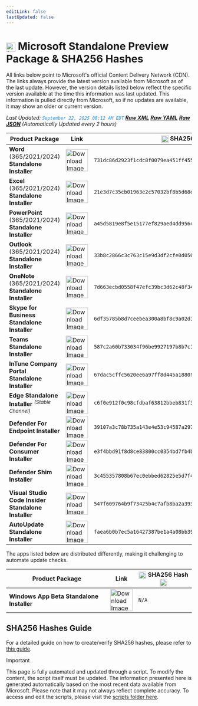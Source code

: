 ```yaml
---
editLink: false
lastUpdated: false
---
```

# <img src="/images/Microsoft_Logo_512px.png" alt="image" width="25" style="vertical-align: middle; display: inline-block;" /> Microsoft Standalone Preview Package & SHA256 Hashes

<span class="extra-small">All links below point to Microsoft's official Content Delivery Network (CDN).</span>
<span class="extra-small">The links always provide the latest version available from Microsoft as of the last update. However, the version details listed below reflect the specific version available at the time this information was last updated. This information is pulled directly from Microsoft, so if no updates are available, it may show an older or current version.</span>

<span class="extra-small">_Last Updated: <code style="color : dodgerblue">September 22, 2025 08:12 AM EDT</code> [**_Raw XML_**](https://github.com/cocopuff2u/MOFA/blob/main/latest_raw_files/macos_standalone_preview.xml) [**_Raw YAML_**](https://github.com/cocopuff2u/MOFA/blob/main/latest_raw_files/macos_standalone_preview.yaml) [**_Raw JSON_**](https://github.com/cocopuff2u/MOFA/blob/main/latest_raw_files/macos_standalone_preview.json)
 (Automatically Updated every 2 hours)_</span>

| **Product Package** | **Link** | **<img src="/images/sha-256.png" alt="image" width="20" style="vertical-align: middle; display: inline-block;" /> SHA256 Hash <img src="/images/sha-256.png" alt="image" width="20" style="vertical-align: middle; display: inline-block;" />** |
|----------------------|----------|------------------|
| **Word** (365/2021/2024) **Standalone Installer** | <a href="https://res.public.onecdn.static.microsoft/mro1cdnstorage/1ac37578-5a24-40fb-892e-b89d85b6dfaa/MacAutoupdate/Microsoft_Word_16.101.25091314_Updater.pkg"><img src="/images/MSWD_512x512x32.png" alt="Download Image" width="60"></a> | `731dc86d2923f1cdc8f0079ea451ff455393e10ca188f4e25b2e5d8a032fe3a3` |
| **Excel** (365/2021/2024) **Standalone Installer** | <a href="https://res.public.onecdn.static.microsoft/mro1cdnstorage/1ac37578-5a24-40fb-892e-b89d85b6dfaa/MacAutoupdate/Microsoft_Excel_16.101.25091314_Updater.pkg"><img src="/images/XCEL_512x512x32.png" alt="Download Image" width="60"></a> | `21e3d7c35cb01963e2c57032bf8b5d68e696766b3dadc721ebfc67bba30e5ac2` |
| **PowerPoint** (365/2021/2024) **Standalone Installer** | <a href="https://res.public.onecdn.static.microsoft/mro1cdnstorage/1ac37578-5a24-40fb-892e-b89d85b6dfaa/MacAutoupdate/Microsoft_PowerPoint_16.101.25091314_Updater.pkg"><img src="/images/PPT3_512x512x32.png" alt="Download Image" width="60"></a> | `a45d5819e8f5e15177ef829aed4dd9564d08b4b139bc472496e5b250a81e727b` |
| **Outlook** (365/2021/2024) **Standalone Installer**| <a href="https://res.public.onecdn.static.microsoft/mro1cdnstorage/1ac37578-5a24-40fb-892e-b89d85b6dfaa/MacAutoupdate/Microsoft_Outlook_16.101.25091314_Updater.pkg"><img src="/images/Outlook_512x512x32.png" alt="Download Image" width="60"></a> | `33b8c2866c3c763c15e9d3df2cfe0d050a26d94f655b8f3006f8a7ee4bb85e19` |
| **OneNote** (365/2021/2024) **Standalone Installer** | <a href="https://res.public.onecdn.static.microsoft/mro1cdnstorage/1ac37578-5a24-40fb-892e-b89d85b6dfaa/MacAutoupdate/Microsoft_OneNote_16.101.25091314_Updater.pkg"><img src="/images/OneNote_512x512x32.png" alt="Download Image" width="60"></a> | `7d663ecbd0558f47efc39bc3d62c48f3481401625fa7285c9b0d3fef3d6e9c63` |
| **Skype for Business Standalone Installer** | <a href="https://officecdn.microsoft.com/pr/1ac37578-5a24-40fb-892e-b89d85b6dfaa/MacAutoupdate/SkypeForBusinessUpdater-16.31.8.pkg"><img src="/images/skype_for_business.png" alt="Download Image" width="60"></a> | `6df35785b8d7ceebea300a8bf8c9a02d1ca417ed580724d49375eea7815daad8` |
| **Teams Standalone Installer** | <a href="https://statics.teams.cdn.office.net/production-osx/25255.702.3963.1832/MicrosoftTeams.pkg"><img src="/images/teams_512x512x32.png" alt="Download Image" width="60"></a> | `587c2a60b733034f96be9927197b8b7c175f8a33b23ee2df39b437f3cd553fef` |
| **InTune Company Portal Standalone Installer** | <a href="https://officecdnmac.microsoft.com/pr/1ac37578-5a24-40fb-892e-b89d85b6dfaa/MacAutoupdate/CompanyPortal_5.2508.0-Upgrade.pkg"><img src="/images/companyportal.png" alt="Download Image" width="60"></a> | `67dac5cffc5620ee6a97ff8d445a1880f8c2a2c9488b7e322a0dc453fbf27842` |
| **Edge Standalone Installer** <sup>_(Stable Channel)_</sup> | <a href="https://officecdn-microsoft-com.akamaized.net/pr/03adf619-38c6-4249-95ff-4a01c0ffc962/MacAutoupdate/MicrosoftEdgeUpdate-134.0.3124.51.pkg"><img src="/images/edge_app.png" alt="Download Image" width="60"></a> | `c6f0e912f0c98cfdbaf63812bbeb831f3ab003c99c9de4882ddee75a0ce64559` |
| **Defender For Endpoint Installer** | <a href="https://officecdnmac.microsoft.com/pr/1ac37578-5a24-40fb-892e-b89d85b6dfaa/MacAutoupdate/wdav-upgrade.pkg"><img src="/images/defender_512x512x32.png" alt="Download Image" width="60"></a> | `39107a3c78b735a143e4e53c94587a2975371f519d8c71d7bf967194fc2231b6` |
| **Defender For Consumer Installer** | <a href="https://officecdnmac.microsoft.com/pr/1ac37578-5a24-40fb-892e-b89d85b6dfaa/MacAutoupdate/Microsoft_Defender_101.25072.0011_Individuals_Installer.pkg"><img src="/images/defender_512x512x32.png" alt="Download Image" width="60"></a> | `e3f4bbd91f8d8ce83800cc0354bd7fb4bcee73855372afafe3e057698a20152c` |
| **Defender Shim Installer** | <a href="https://officecdnmac.microsoft.com/pr/1ac37578-5a24-40fb-892e-b89d85b6dfaa/MacAutoupdate/Microsoft_Defender_101.24080.0001_Individuals_Shim_Installer.pkg"><img src="/images/defender_512x512x32.png" alt="Download Image" width="60"></a> | `3c455357808b67ec0ebbed62825e5d7f4652f3f53a1d3d58510e82099981bb51` |
| **Visual Studio Code Insider Standalone Installer** | <a href="https://vscode.download.prss.microsoft.com/dbazure/download/insider/1217722c34017d9bd87e804e80efabba5a1e3226/VSCode-darwin-universal.zip"><img src="/images/Code_512x512x32.png" alt="Download Image" width="60"></a> | `547f609764b9f73425b4c7afb8ba2a393dc946794efaf50760c218e6ac2ba062` |
| **AutoUpdate Standalone Installer** | <a href="https://officecdnmac.microsoft.com/pr/1ac37578-5a24-40fb-892e-b89d85b6dfaa/MacAutoupdate/Microsoft_AutoUpdate_4.80.25073044_Updater.pkg"><img src="/images/autoupdate.png" alt="Download Image" width="60"></a> | `faea6b0b7ec5a16427387be1a4a08bb3915ffd7fba5ef5c49b94cb4e011d0dab` |

<span class="extra-small">The apps listed below are distributed differently, making it challenging to automate update checks.</span>

| **Product Package** | **Link** | **<img src="/images/sha-256.png" alt="image" width="20" style="vertical-align: middle; display: inline-block;" /> SHA256 Hash <img src="/images/sha-256.png" alt="image" width="20" style="vertical-align: middle; display: inline-block;" />** |
|----------------------|----------|------------------|
| **Windows App Beta Standalone Installer** | <a href="https://install.appcenter.ms/orgs/rdmacios-k2vy/apps/microsoft-remote-desktop-for-mac/distribution_groups/all-users-of-microsoft-remote-desktop-for-mac"><img src="/images/windowsapp.png" alt="Download Image" width="60"></a> | `N/A` |

## SHA256 Hashes Guide

For a detailed guide on how to create/verify SHA256 hashes, please refer to [this guide](/guides/how_to_sha256).

> [!IMPORTANT]
> This page is fully automated and updated through a script. To modify the content, the script itself must be updated. The information presented here is generated automatically based on the most recent data available from Microsoft. Please note that it may not always reflect complete accuracy. To access and edit the scripts, please visit the [scripts folder here](https://github.com/cocopuff2u/MOFA_WEBSITE/tree/main/update_readme_scripts).
